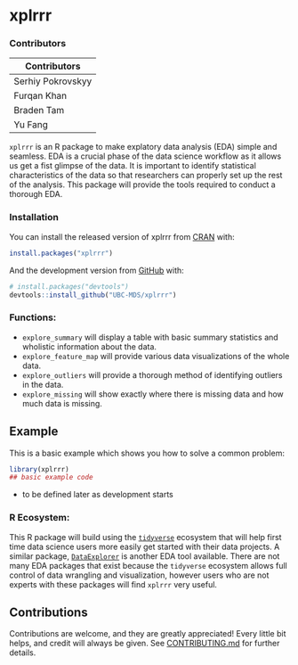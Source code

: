 
<!-- README.md is generated from README.Rmd. Please edit that file -->

# xplrrr

<!-- badges: start -->

<!-- badges: end -->

### Contributors

Contributors |
-------------|
Serhiy Pokrovskyy |
Furqan Khan |
Braden Tam |
Yu Fang |

`xplrrr` is an R package to make explatory data analysis (EDA) simple and seamless. EDA is a crucial phase of the data science workflow as it allows us get a fist glimpse of the data. It is important to identify statistical characteristics of the data so that researchers can properly set up the rest of the analysis. This package will provide the tools required to conduct a thorough EDA.


### Installation

You can install the released version of xplrrr from
[CRAN](https://CRAN.R-project.org) with:

``` r
install.packages("xplrrr")
```

And the development version from [GitHub](https://github.com/) with:

``` r
# install.packages("devtools")
devtools::install_github("UBC-MDS/xplrrr")
```

### Functions:

- `explore_summary` will display a table with basic summary statistics and wholistic information about the data. 
- `explore_feature_map` will provide various data visualizations of the whole data.
- `explore_outliers` will provide a thorough method of identifying outliers in the data.
- `explore_missing` will show exactly where there is missing data and how much data is missing.

## Example

This is a basic example which shows you how to solve a common problem:

``` r
library(xplrrr)
## basic example code
```

- to be defined later as development starts


### R Ecosystem:

This R package will build using the [`tidyverse`](https://www.tidyverse.org/) ecosystem that will help first time data science users more easily get started with their data projects. A similar package, [`DataExplorer`](https://cran.r-project.org/web/packages/DataExplorer/vignettes/dataexplorer-intro.html) is another EDA tool available. There are not many EDA packages that exist because the `tidyverse` ecosystem allows full control of data wrangling and visualization, however users who are not experts with these packages will find `xplrrr` very useful.

## Contributions

Contributions are welcome, and they are greatly appreciated! Every little bit
helps, and credit will always be given. See [CONTRIBUTING.md](CONTRIBUTING.md) for further details.

